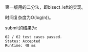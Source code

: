 第一版用的二分法，即bisect_left的实现。

时间复杂度为O(log(n))。

submit的结果为:
```
62 / 62 test cases passed.
Status: Accepted
Runtime: 48 ms
```
